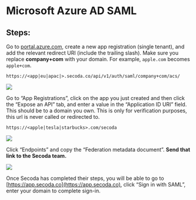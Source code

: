 # Microsoft Azure AD SAML

## Steps:

Go to [portal.azure.com](http://portal.azure.com), create a new app registration (single tenant), and add the relevant redirect URI (include the trailing slash). Make sure you replace **company+com** with your domain. For example, `apple.com` becomes `apple+com`.

`https://<app|eu|apac|>.secoda.co/api/v1/auth/saml/company+com/acs/`

![](https://imagedelivery.net/28-eDrK8lEif6\_ED0iMQeg/01a2728a-9dd9-4a0f-eb72-5999686fcb00/public)

Go to “App Registrations”, click on the app you just created and then click the “Expose an API” tab, and enter a value in the “Application ID URI” field. This should be to a domain you own. This is only for verification purposes, this url is never called or redirected to.

`https://<apple|tesla|starbucks>.com/secoda`

![](https://imagedelivery.net/28-eDrK8lEif6\_ED0iMQeg/d20fd411-d75e-4c17-550e-9976874a0c00/public)

Click “Endpoints” and copy the “Federation metadata document”. **Send that link to the Secoda team.**

![](https://imagedelivery.net/28-eDrK8lEif6\_ED0iMQeg/344f8cf5-26b7-42d2-2665-bd2a61857e00/public)

Once Secoda has completed their steps, you will be able to go to [https://app.secoda.co](https://app.secoda.co), click “Sign in with SAML”, enter your domain to complete sign-in.

